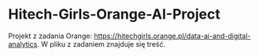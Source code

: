 # Hitech-Girls-Orange-AI-Project

Projekt z zadania Orange: https://hitechgirls.orange.pl/data-ai-and-digital-analytics. W pliku z zadaniem znajduje się treść.
